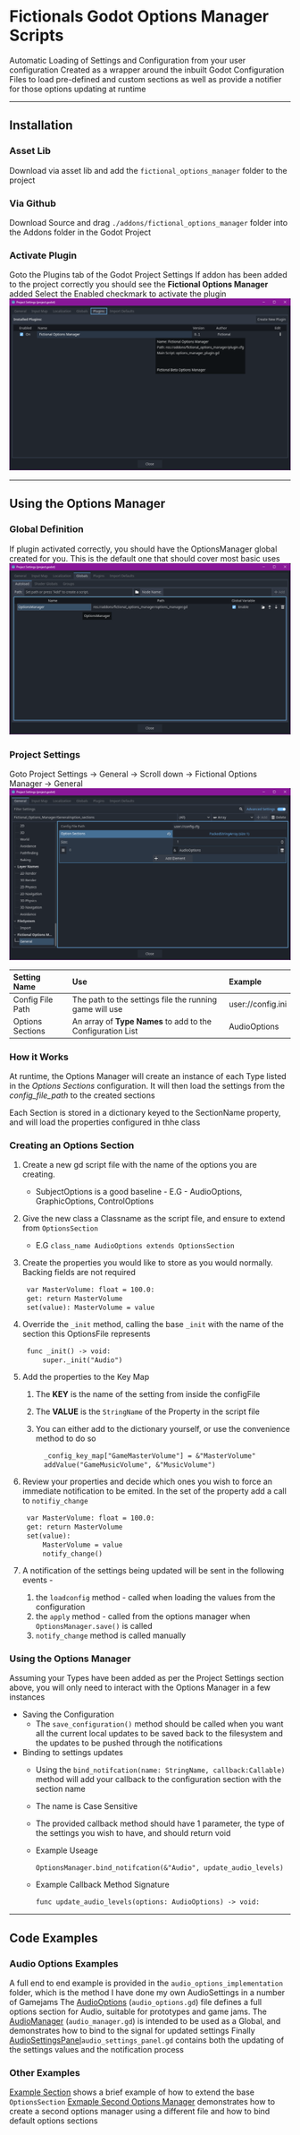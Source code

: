 # Fictionals Godot Options Manager Scripts


Automatic Loading of Settings and Configuration from your user configuration
Created as a wrapper around the inbuilt Godot Configuration Files to load pre-defined and custom sections as well as provide a notifier for those options updating at runtime

---
## Installation

### Asset Lib
Download via asset lib and add the `fictional_options_manager` folder to the project

### Via Github 
Download Source and drag `./addons/fictional_options_manager` folder into the Addons folder in the Godot Project 

### Activate Plugin
Goto the Plugins tab of the Godot Project Settings
If addon has been added to the project correctly you should see the **Fictional Options Manager** added
Select the Enabled checkmark to activate the plugin
![Godot Project Plugin Options Page](images/project_plugins.png)

---
## Using the Options Manager
### Global Definition
If plugin activated correctly, you should have the OptionsManager global created for you.  This is the default one that should cover most basic uses
![Godot Project Globals Options Page](images/project_globals.png)

### Project Settings
Goto Project Settings &rarr; General &rarr; Scroll down &rarr; Fictional Options Manager &rarr; General
![Options Manager Project Configuration Screen](images/project_settings.png)

|Setting Name   | Use   | Example |
| :---          | :---  | :---  |
| Config File Path | The path to the settings file the running game will use | user://config.ini |
|Options Sections | An array of **Type Names** to add to the Configuration List | AudioOptions|


### How it Works
At runtime, the Options Manager will create an instance of each Type listed in the _Options Sections_ configuration.  It will then load the settings from the _config_file_path_ to the created sections

Each Section is stored in a dictionary keyed to the SectionName property, and will load the properties configured in thhe class

### Creating an Options Section

1. Create a new gd script file with the name of the options you are creating.  
   - SubjectOptions is a good baseline - E.G - AudioOptions, GraphicOptions, ControlOptions
2. Give the new class a Classname as the script file, and ensure to extend from `OptionsSection`
   - E.G `class_name AudioOptions extends OptionsSection`
3. Create the properties you would like to store as you would normally.  Backing fields are not required

        var MasterVolume: float = 100.0:
        get: return MasterVolume
        set(value): MasterVolume = value

4. Override the `_init` method, calling the base `_init` with the name of the section this OptionsFile represents
   
        func _init() -> void:
	        super._init("Audio")

5. Add the properties to the Key Map
   1. The **KEY** is the name of the setting from inside the configFile
   2. The **VALUE** is the `StringName` of the Property in the script file
   3. You can either add to the dictionary yourself, or use the convenience method to do so

            _config_key_map["GameMasterVolume"] = &"MasterVolume"
            addValue("GameMusicVolume", &"MusicVolume")

6. Review your properties and decide which ones you wish to force an immediate notification to be emited.  In the set of the property add a call to `notifiy_change`

        var MasterVolume: float = 100.0:
	    get: return MasterVolume
	    set(value):	
		    MasterVolume = value
		    notify_change()

7. A notification of the settings being updated will be sent in the following events -
   1. the `loadconfig` method - called when loading the values from the configuration
   2. the `apply` method - called from the options manager when `OptionsManager.save()` is called
   3. `notify_change` method is called manually


### Using the Options Manager

Assuming your Types have been added as per the Project Settings section above, you will only need to interact with the Options Manager in a few instances

+ Saving the Configuration
  + The `save_configuration()` method should be called when you want all the current local updates to be saved back to the filesystem and the updates to be pushed through the notifications
+ Binding to settings updates
  + Using the `bind_notifcation(name: StringName, callback:Callable)` method will add your callback to the configuration section with the section name
  + The name is Case Sensitive
  + The provided callback method should have 1 parameter, the type of the settings you wish to have, and should return void
   + Example Useage

         OptionsManager.bind_notifcation(&"Audio", update_audio_levels)
   + Example Callback Method Signature

         func update_audio_levels(options: AudioOptions) -> void:




---

## Code Examples

### Audio Options Examples
A full end to end example is provided in the `audio_options_implementation` folder, which is the method I have done my own AudioSettings in a number of Gamejams
The [AudioOptions](addons/fictional_options_manager/audio_options_implementation/audio_options.gd) (`audio_options.gd`) file defines a full options section for Audio, suitable for prototypes and game jams.
The [AudioManager](addons/fictional_options_manager/audio_options_implementation/audio_manager.gd) (`audio_manager.gd`) is intended to be used as a Global, and demonstrates how to bind to the signal for updated settings
Finally [AudioSettingsPanel](addons/fictional_options_manager/audio_options_implementation/audio_settings_panel.gd)`audio_settings_panel.gd` contains both the updating of the settings values and the notification process

### Other Examples
[Example Section](addons/fictional_options_manager/examples/example_options_section.gd) shows a brief example of how to extend the base `OptionsSection`
[Exmaple Second Options Manager](addons/fictional_options_manager/examples/example_second_config.gd) demonstrates how to create a second options manager using a different file and how to bind default options sections